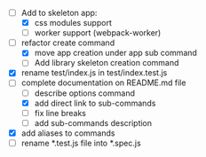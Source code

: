 - [ ] Add to skeleton app:
  - [X] css modules support
  - [ ] worker support (webpack-worker)
- [ ] refactor create command
  - [X] move app creation under app sub command
  - [ ] Add library skeleton creation command
- [X] rename test/index.js in test/index.test.js
- [ ] complete documentation on README.md file
  - [ ] describe options command
  - [X] add direct link to sub-commands
  - [ ] fix line breaks
  - [ ] add sub-commands description
- [X] add aliases to commands
- [ ] rename *.test.js file into *.spec.js